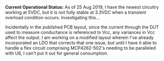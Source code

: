 **Current Operational Status:** As of 25 Aug 2019, I have the newest circuitry working at 5VDC, but it is not fully stable at 3.3VDC when a transient overload condition occurs.   Investigating this...


Incidentally in the published PCB layout, since the current through the DUT used to measure conductance is referenced to Vcc, any variances in Vcc affect the output.  I am working on a modified layout wherein I've already incorporated an LDO that corrects that one issue, but until I have it able to handle a flex circuit comprising MCP4262-502's needing to be paralleled with U6, I can't put it out for general consumption.
